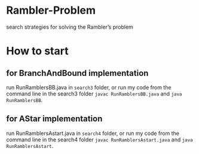# Rambler-Problem
search strategies for solving the Rambler’s problem

# How to start
## for BranchAndBound implementation 
run RunRamblersBB.java in `search3` folder, or run my code from the command line in the search3 folder ``javac RunRamblersBB.java`` and ``java RunRamblersBB``.

## for AStar implementation
run RunRamblersAstart.java in `search4` folder, or run my code from the command line in the search4 folder ``javac RunRamblersAstart.java`` and ``java RunRamblersAstart``.
